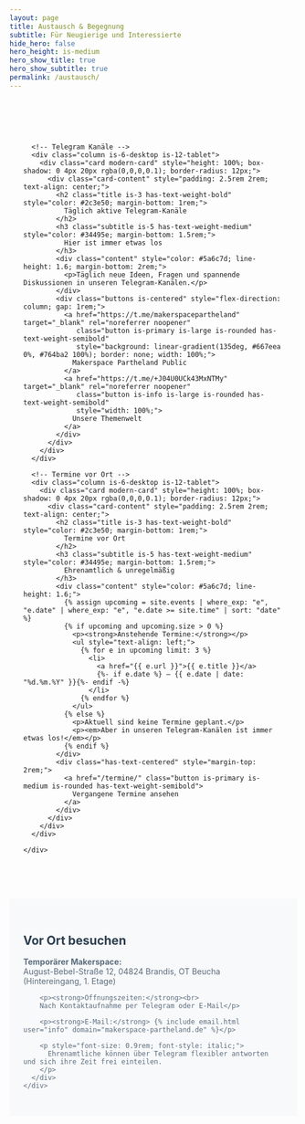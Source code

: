 ```yaml
---
layout: page
title: Austausch & Begegnung
subtitle: Für Neugierige und Interessierte
hide_hero: false
hero_height: is-medium
hero_show_title: true
hero_show_subtitle: true
permalink: /austausch/
---
```


<section class="section" style="padding: 4rem 1.5rem;">
  <div class="container">
    <div class="columns is-multiline is-centered">
      
      <!-- Telegram Kanäle -->
      <div class="column is-6-desktop is-12-tablet">
        <div class="card modern-card" style="height: 100%; box-shadow: 0 4px 20px rgba(0,0,0,0.1); border-radius: 12px;">
          <div class="card-content" style="padding: 2.5rem 2rem; text-align: center;">
            <h2 class="title is-3 has-text-weight-bold" style="color: #2c3e50; margin-bottom: 1rem;">
              Täglich aktive Telegram-Kanäle
            </h2>
            <h3 class="subtitle is-5 has-text-weight-medium" style="color: #34495e; margin-bottom: 1.5rem;">
              Hier ist immer etwas los
            </h3>
            <div class="content" style="color: #5a6c7d; line-height: 1.6; margin-bottom: 2rem;">
              <p>Täglich neue Ideen, Fragen und spannende Diskussionen in unseren Telegram-Kanälen.</p>
            </div>
            <div class="buttons is-centered" style="flex-direction: column; gap: 1rem;">
              <a href="https://t.me/makerspacepartheland" target="_blank" rel="noreferrer noopener" 
                 class="button is-primary is-large is-rounded has-text-weight-semibold" 
                 style="background: linear-gradient(135deg, #667eea 0%, #764ba2 100%); border: none; width: 100%;">
                Makerspace Partheland Public
              </a>
              <a href="https://t.me/+J04U0UCk43MxNTMy" target="_blank" rel="noreferrer noopener" 
                 class="button is-info is-large is-rounded has-text-weight-semibold" 
                 style="width: 100%;">
                Unsere Themenwelt
              </a>
            </div>
          </div>
        </div>
      </div>

      <!-- Termine vor Ort -->
      <div class="column is-6-desktop is-12-tablet">
        <div class="card modern-card" style="height: 100%; box-shadow: 0 4px 20px rgba(0,0,0,0.1); border-radius: 12px;">
          <div class="card-content" style="padding: 2.5rem 2rem; text-align: center;">
            <h2 class="title is-3 has-text-weight-bold" style="color: #2c3e50; margin-bottom: 1rem;">
              Termine vor Ort
            </h2>
            <h3 class="subtitle is-5 has-text-weight-medium" style="color: #34495e; margin-bottom: 1.5rem;">
              Ehrenamtlich & unregelmäßig
            </h3>
            <div class="content" style="color: #5a6c7d; line-height: 1.6;">
              {% assign upcoming = site.events | where_exp: "e", "e.date" | where_exp: "e", "e.date >= site.time" | sort: "date" %}
              {% if upcoming and upcoming.size > 0 %}
                <p><strong>Anstehende Termine:</strong></p>
                <ul style="text-align: left;">
                  {% for e in upcoming limit: 3 %}
                    <li>
                      <a href="{{ e.url }}">{{ e.title }}</a>
                      {%- if e.date %} – {{ e.date | date: "%d.%m.%Y" }}{%- endif -%}
                    </li>
                  {% endfor %}
                </ul>
              {% else %}
                <p>Aktuell sind keine Termine geplant.</p>
                <p><em>Aber in unseren Telegram-Kanälen ist immer etwas los!</em></p>
              {% endif %}
            </div>
            <div class="has-text-centered" style="margin-top: 2rem;">
              <a href="/termine/" class="button is-primary is-medium is-rounded has-text-weight-semibold">
                Vergangene Termine ansehen
              </a>
            </div>
          </div>
        </div>
      </div>

    </div>
  </div>
</section>

<section class="section" style="padding: 2rem 1.5rem; background-color: #f8f9fa;">
  <div class="container">
    <div class="has-text-centered">
      <h2 class="title is-4" style="color: #2c3e50; margin-bottom: 1rem;">
        Vor Ort besuchen
      </h2>
      <div class="content" style="color: #5a6c7d;">
        <p><strong>Temporärer Makerspace:</strong><br>
        August-Bebel-Straße 12, 04824 Brandis, OT Beucha<br>
        (Hintereingang, 1. Etage)</p>
        
        <p><strong>Öffnungszeiten:</strong><br>
        Nach Kontaktaufnahme per Telegram oder E-Mail</p>
        
        <p><strong>E-Mail:</strong> {% include email.html user="info" domain="makerspace-partheland.de" %}</p>
        
        <p style="font-size: 0.9rem; font-style: italic;">
          Ehrenamtliche können über Telegram flexibler antworten und sich ihre Zeit frei einteilen.
        </p>
      </div>
    </div>
  </div>
</section>
